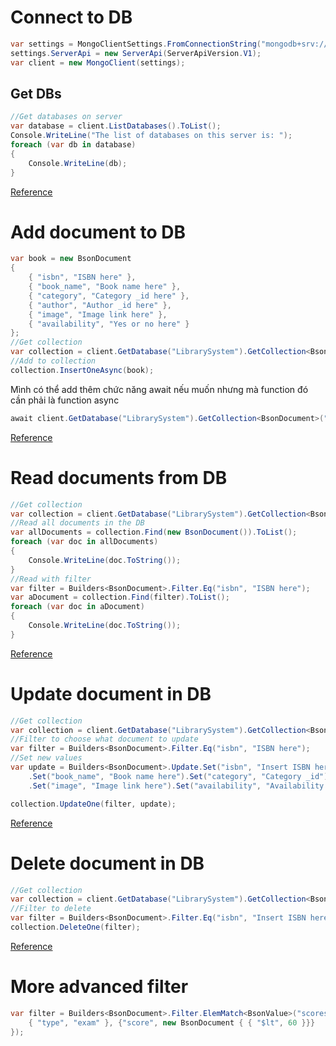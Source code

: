 ﻿# Connect to DB

```csharp
var settings = MongoClientSettings.FromConnectionString("mongodb+srv://admin:HWiRjWnroiKmcyQw@librarymanagement.io7gmky.mongodb.net/?retryWrites=true&w=majority");
settings.ServerApi = new ServerApi(ServerApiVersion.V1);
var client = new MongoClient(settings);
```

## Get DBs

```csharp
//Get databases on server
var database = client.ListDatabases().ToList();
Console.WriteLine("The list of databases on this server is: ");
foreach (var db in database)
{
    Console.WriteLine(db);
}
```

[Reference](https://www.mongodb.com/blog/post/quick-start-c-sharp-and-mongodb-starting-and-setup)

# Add document to DB

```csharp
var book = new BsonDocument
{
    { "isbn", "ISBN here" },
    { "book_name", "Book name here" },
    { "category", "Category _id here" },
    { "author", "Author _id here" },
    { "image", "Image link here" },
    { "availability", "Yes or no here" }
};
//Get collection
var collection = client.GetDatabase("LibrarySystem").GetCollection<BsonDocument>("Books")
//Add to collection
collection.InsertOneAsync(book);
```

Mình có thể add thêm chức năng await nếu muốn nhưng mà function đó cần phải là function async

```csharp
await client.GetDatabase("LibrarySystem").GetCollection<BsonDocument>("Books").InsertOneAsync(book);
```

[Reference](https://www.mongodb.com/blog/post/quick-start-c-sharp-and-mongodb-creating-documents)

# Read documents from DB

```csharp
//Get collection
var collection = client.GetDatabase("LibrarySystem").GetCollection<BsonDocument>("Books");
//Read all documents in the DB
var allDocuments = collection.Find(new BsonDocument()).ToList();
foreach (var doc in allDocuments)
{
    Console.WriteLine(doc.ToString());
}
//Read with filter
var filter = Builders<BsonDocument>.Filter.Eq("isbn", "ISBN here");
var aDocument = collection.Find(filter).ToList();
foreach (var doc in aDocument)
{
    Console.WriteLine(doc.ToString());
}
```

[Reference](https://www.mongodb.com/blog/post/quick-start-c-and-mongodb-read-operations)

# Update document in DB

```csharp
//Get collection
var collection = client.GetDatabase("LibrarySystem").GetCollection<BsonDocument>("Books");
//Filter to choose what document to update
var filter = Builders<BsonDocument>.Filter.Eq("isbn", "ISBN here");
//Set new values
var update = Builders<BsonDocument>.Update.Set("isbn", "Insert ISBN here")
    .Set("book_name", "Book name here").Set("category", "Category _id").Set("author", "Author _id here")
    .Set("image", "Image link here").Set("availability", "Availability here");

collection.UpdateOne(filter, update);
```

[Reference](https://www.mongodb.com/blog/post/quick-start-csharp-and-mongodb-update-operation)

# Delete document in DB

```csharp
//Get collection
var collection = client.GetDatabase("LibrarySystem").GetCollection<BsonDocument>("Books");
//Filter to delete
var filter = Builders<BsonDocument>.Filter.Eq("isbn", "Insert ISBN here");
collection.DeleteOne(filter);
```

[Reference](https://www.mongodb.com/blog/post/quick-start-csharp-and-mongodb-delete-operations)

# More advanced filter

```csharp
var filter = Builders<BsonDocument>.Filter.ElemMatch<BsonValue>("scores", new BsonDocument { 
    { "type", "exam" }, {"score", new BsonDocument { { "$lt", 60 }}}
});
```